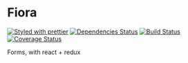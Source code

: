 # Fiora
[![Styled with prettier][prettier-badge]][prettier] [![Dependencies Status][dependencies-badge]][dependencies] [![Build Status][build-badge]][build] [![Coverage Status][coverage-badge]][coverage]

[prettier-badge]: https://img.shields.io/badge/styled_with-prettier-ff69b4.svg?style=flat-square
[prettier]: https://github.com/prettier/prettier
[dependencies-badge]: https://img.shields.io/david/xiaofan2406/fiora.svg?style=flat-square
[dependencies]: https://david-dm.org/xiaofan2406/fiora
[build-badge]: https://img.shields.io/travis/xiaofan2406/fiora/redux.svg?style=flat-square
[build]: https://travis-ci.org/xiaofan2406/fiora/branches
[coverage-badge]: https://img.shields.io/codecov/c/github/xiaofan2406/fiora/redux.svg?style=flat-square
[coverage]: https://codecov.io/gh/xiaofan2406/fiora/branches/redux

Forms, with react + redux
